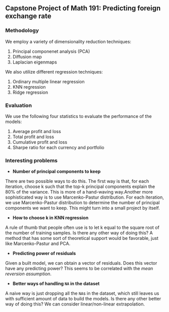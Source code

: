 ## Capstone Project of Math 191: Predicting foreign exchange rate

### Methodology
We employ a variety of dimensionality reduction techniques:

1. Principal componenet analysis (PCA)
2. Diffusion map
3. Laplacian eigenmaps

We also utilize different regression techniques:

1. Ordinary multiple linear regression
2. KNN regression
3. Ridge regression

### Evaluation

We use the following four statistics to evaluate the performance of the models:

1. Average profit and loss
2. Total profit and loss
3. Cumulative profit and loss
4. Sharpe ratio for each currency and portfolio

### Interesting problems
- **Number of principal components to keep**

There are two possible ways to do this. The first way is that, for each iteration, choose k such that the top-k principal components explain the 80% of the variance. This is more of a hand-waving way.Another more sophisticated way is to use Marcenko-Pastur distribution. For each iteration, we use Marcenko-Pastur distribution to determine the number of principal components we want to keep. This might turn into a small project by itself.

- **How to choose k in KNN regression**

A rule of thumb that people often use is to let k equal to the square root of the number of training samples. Is there any other way of doing this? A method that has some sort of theoretical support would be favorable, just like Marcenko-Pastur and PCA.

- **Predicting power of residuals**

Given a built model, we can obtain a vector of residuals. Does this vector have any predicting power? This seems to be correlated with the _mean reversion assumption_.

- **Better ways of handling `NA` in the dataset**

A naive way is just dropping all the `NA`s in the dataset, which still leaves us with sufficient amount of data to build the models. Is there any other better way of doing this? We can consider linear/non-linear extrapolation.
